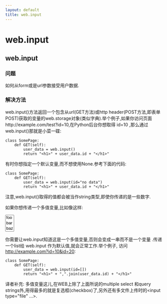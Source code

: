 ```yaml
---
layout: default
title: web.input
---
```


# web.input

## web.input

### 问题

如何从form或是url参数接受用户数据.

### 解决方法

web.input()方法返回一个包含从url(GET方法)或http header(POST方法,即表单POST)获取的变量的web.storage对象(类似字典).举个例子,如果你访问页面http://example.com/test?id=10,在Python后台你想取得 id=10 ,那么通过web.input()那就是小菜一碟:

    class SomePage:
        def GET(self):
            user_data = web.input()
            return "<h1>" + user_data.id + "</h1>"

有时你想指定一个默认变量,而不想使用None.参考下面的代码:

    class SomePage:
        def GET(self):
            user_data = web.input(id="no data")
            return "<h1>" + user_data.id + "</h1>"

注意,web.input()取得的值都会被当作string类型,即使你传递的是一些数字.

如果你想传递一个多值变量,比如像这样:

<select multiple size="3"><option>foo</option><option>bar</option><option>baz</option></select>

你需要让web.input知道这是一个多值变量,否则会变成一串而不是一个变量 .传递一个list给 web.input 作为默认值,就会正常工作.举个例子, 访问 http://example.com?id=10&id=20:

    class SomePage:
        def GET(self):
            user_data = web.input(id=[])
            return "<h1>" + ",".join(user_data.id) + "</h1>"

译者补充:
多值变量这儿,在WEB上除了上面所说的multiple select 和query strings外,用得最多的就是复选框(checkbox)了,另外还有多文件上传时的&lt;input type="file" ...&gt;.